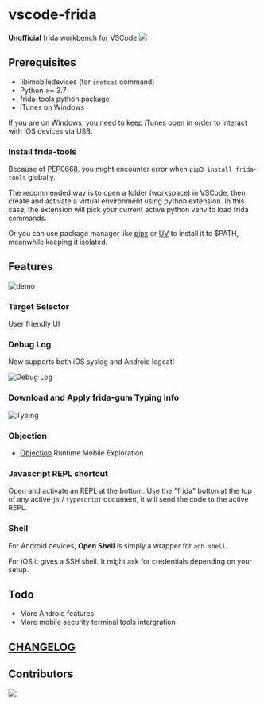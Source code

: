 # vscode-frida

**Unofficial** frida workbench for VSCode [![](https://img.shields.io/visual-studio-marketplace/v/CodeColorist.vscode-frida?color=%230af&label=install&logo=visual-studio-code&logoColor=%230ac&style=plastic)](https://marketplace.visualstudio.com/items?itemName=CodeColorist.vscode-frida)

## Prerequisites

* libimobiledevices (for `inetcat` command)
* Python >= 3.7
* frida-tools python package
* iTunes on Windows

If you are on Windows, you need to keep iTunes open in order to interact with iOS devices via USB.

### Install frida-tools

Because of [PEP0668](https://peps.python.org/pep-0668/), you might encounter error when `pip3 install frida-tools` globally.

The recommended way is to open a folder (workspace) in VSCode, then create and activate a virtual environment using python extension. In this case, the extension will pick your current active python venv to load frida commands.

Or you can use package manager like [pipx](https://github.com/pypa/pipx) or [UV](https://docs.astral.sh/uv/guides/tools/) to install it to $PATH, meanwhile keeping it isolated.

## Features

![demo](resources/doc/demo.gif)

### Target Selector

User friendly UI

### Debug Log

Now supports both iOS syslog and Android logcat!

![Debug Log](resources/doc/syslog.gif)

### Download and Apply frida-gum Typing Info

![Typing](resources/doc/typing.gif)

### Objection

* [Objection](https://github.com/sensepost/objection) Runtime Mobile Exploration

### Javascript REPL shortcut

Open and activate an REPL at the bottom. Use the "frida" button at the top of any active `js` / `typescript` document, it will send the code to the active REPL.

### Shell

For Android devices, **Open Shell** is simply a wrapper for `adb shell`. 

For iOS it gives a SSH shell. It might ask for credentials depending on your setup.

## Todo

* More Android features
* More mobile security terminal tools intergration

## [CHANGELOG](CHANGELOG.md)

## Contributors

![](https://contrib.rocks/image?repo=chichou/vscode-frida)
